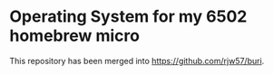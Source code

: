 # Operating System for my 6502 homebrew micro

This repository has been merged into https://github.com/rjw57/buri.
